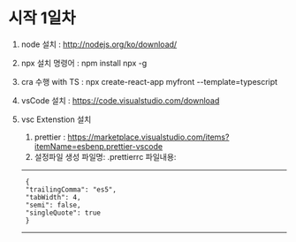 # 시작 1일차 
1. node 설치 : http://nodejs.org/ko/download/

2. npx 설치 명령어 : npm install npx -g 

3. cra 수행 with TS : npx create-react-app myfront --template=typescript

4. vsCode 설치 : https://code.visualstudio.com/download

5. vsc Extenstion 설치 
    1. prettier : https://marketplace.visualstudio.com/items?itemName=esbenp.prettier-vscode
    2. 설정파일 생성
    파일명: .prettierrc
    파일내용: 
    ---
        {
        "trailingComma": "es5",
        "tabWidth": 4,
        "semi": false,
        "singleQuote": true
        }
    ---
